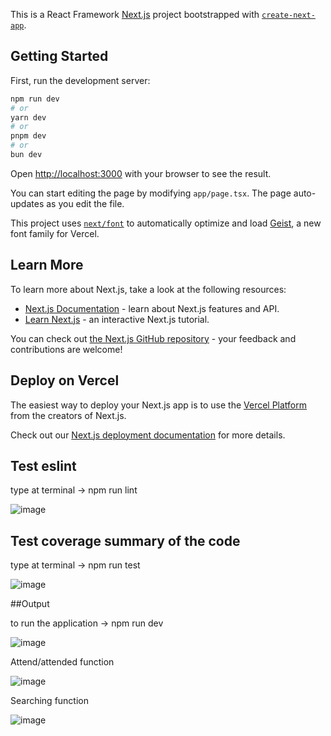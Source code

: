 This is a React Framework [Next.js](https://nextjs.org) project bootstrapped with [`create-next-app`](https://nextjs.org/docs/app/api-reference/cli/create-next-app).

## Getting Started

First, run the development server:

```bash
npm run dev
# or
yarn dev
# or
pnpm dev
# or
bun dev
```

Open [http://localhost:3000](http://localhost:3000) with your browser to see the result.

You can start editing the page by modifying `app/page.tsx`. The page auto-updates as you edit the file.

This project uses [`next/font`](https://nextjs.org/docs/app/building-your-application/optimizing/fonts) to automatically optimize and load [Geist](https://vercel.com/font), a new font family for Vercel.

## Learn More

To learn more about Next.js, take a look at the following resources:

- [Next.js Documentation](https://nextjs.org/docs) - learn about Next.js features and API.
- [Learn Next.js](https://nextjs.org/learn) - an interactive Next.js tutorial.

You can check out [the Next.js GitHub repository](https://github.com/vercel/next.js) - your feedback and contributions are welcome!

## Deploy on Vercel

The easiest way to deploy your Next.js app is to use the [Vercel Platform](https://vercel.com/new?utm_medium=default-template&filter=next.js&utm_source=create-next-app&utm_campaign=create-next-app-readme) from the creators of Next.js.

Check out our [Next.js deployment documentation](https://nextjs.org/docs/app/building-your-application/deploying) for more details.

## Test eslint
type at terminal -> npm run lint

![image](https://github.com/user-attachments/assets/f2f84911-4db9-4496-8200-11f62b8706d7)


## Test coverage summary of the code
type at terminal -> npm run test

![image](https://github.com/user-attachments/assets/3dff3c97-c120-4e06-b3fd-174b4aa51381)


##Output

to run the application -> npm run dev

![image](https://github.com/user-attachments/assets/12c0475c-ecdd-45cd-8500-a6e3a417581d)

Attend/attended function

![image](https://github.com/user-attachments/assets/067fea7b-59bc-4b8b-9961-a4f193890eab)


Searching function

![image](https://github.com/user-attachments/assets/9e06b790-9de1-4446-b102-8506bd63e10a)







